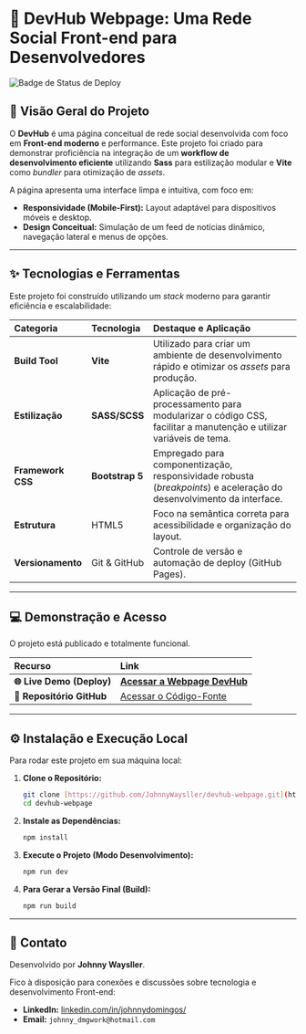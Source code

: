 # 🚀 DevHub Webpage: Uma Rede Social Front-end para Desenvolvedores

![Badge de Status de Deploy](https://github.com/JohnnyWaysller/devhub-webpage/actions/workflows/pages/pages-build-deployment/badge.svg)

## 🌟 Visão Geral do Projeto

O **DevHub** é uma página conceitual de rede social desenvolvida com foco em **Front-end moderno** e performance. Este projeto foi criado para demonstrar proficiência na integração de um **workflow de desenvolvimento eficiente** utilizando **Sass** para estilização modular e **Vite** como *bundler* para otimização de *assets*.

A página apresenta uma interface limpa e intuitiva, com foco em:

* **Responsividade (Mobile-First):** Layout adaptável para dispositivos móveis e desktop.
* **Design Conceitual:** Simulação de um feed de notícias dinâmico, navegação lateral e menus de opções.

---

## ✨ Tecnologias e Ferramentas

Este projeto foi construído utilizando um *stack* moderno para garantir eficiência e escalabilidade:

| Categoria | Tecnologia | Destaque e Aplicação |
| :--- | :--- | :--- |
| **Build Tool** | **Vite** | Utilizado para criar um ambiente de desenvolvimento rápido e otimizar os *assets* para produção. |
| **Estilização** | **SASS/SCSS** | Aplicação de pré-processamento para modularizar o código CSS, facilitar a manutenção e utilizar variáveis de tema. |
| **Framework CSS** | **Bootstrap 5** | Empregado para componentização, responsividade robusta (*breakpoints*) e aceleração do desenvolvimento da interface. |
| **Estrutura** | HTML5 | Foco na semântica correta para acessibilidade e organização do layout. |
| **Versionamento** | Git & GitHub | Controle de versão e automação de deploy (GitHub Pages). |

---

## 💻 Demonstração e Acesso

O projeto está publicado e totalmente funcional.

| Recurso | Link |
| :--- | :--- |
| **🌐 Live Demo (Deploy)** | [**Acessar a Webpage DevHub**](https://johnnywaysller.github.io/devhub-webpage/) |
| **📂 Repositório GitHub** | [Acessar o Código-Fonte](https://github.com/JohnnyWaysller/devhub-webpage) |

---

## ⚙️ Instalação e Execução Local

Para rodar este projeto em sua máquina local:

1.  **Clone o Repositório:**
    ```bash
    git clone [https://github.com/JohnnyWaysller/devhub-webpage.git](https://github.com/JohnnyWaysller/devhub-webpage.git)
    cd devhub-webpage
    ```
2.  **Instale as Dependências:**
    ```bash
    npm install
    ```
3.  **Execute o Projeto (Modo Desenvolvimento):**
    ```bash
    npm run dev
    ```
4.  **Para Gerar a Versão Final (Build):**
    ```bash
    npm run build
    ```

---

## 🤝 Contato

Desenvolvido por **Johnny Waysller**.

Fico à disposição para conexões e discussões sobre tecnologia e desenvolvimento Front-end:

* **LinkedIn:** [linkedin.com/in/johnnydomingos/](https://www.linkedin.com/in/johnnydomingos/)
* **Email:** `johnny_dmgwork@hotmail.com`

